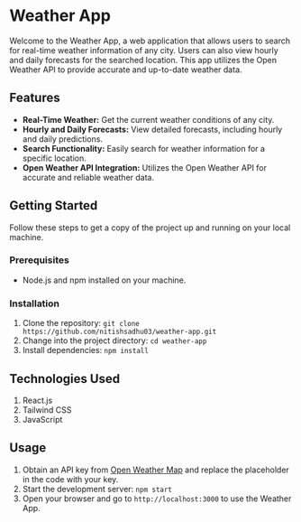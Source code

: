 # Weather App

Welcome to the Weather App, a web application that allows users to search for real-time weather information of any city. Users can also view hourly and daily forecasts for the searched location. This app utilizes the Open Weather API to provide accurate and up-to-date weather data.

## Features
- **Real-Time Weather:** Get the current weather conditions of any city.
- **Hourly and Daily Forecasts:** View detailed forecasts, including hourly and daily predictions.
- **Search Functionality:** Easily search for weather information for a specific location.
- **Open Weather API Integration:** Utilizes the Open Weather API for accurate and reliable weather data.


## Getting Started
Follow these steps to get a copy of the project up and running on your local machine.

### Prerequisites
- Node.js and npm installed on your machine.

### Installation
1. Clone the repository: `git clone https://github.com/nitishsadhu03/weather-app.git`
2. Change into the project directory: `cd weather-app`
3. Install dependencies: `npm install`

## Technologies Used
1. React.js
2. Tailwind CSS
3. JavaScript

## Usage
1. Obtain an API key from [Open Weather Map](https://openweathermap.org/api) and replace the placeholder in the code with your key.
2. Start the development server: `npm start`
3. Open your browser and go to `http://localhost:3000` to use the Weather App.

